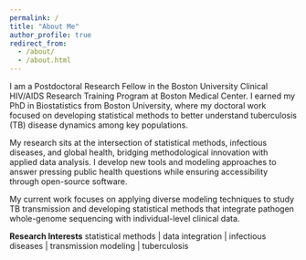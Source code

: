 ```yaml
---
permalink: /
title: "About Me"
author_profile: true
redirect_from: 
  - /about/
  - /about.html
---
```




I am a Postdoctoral Research Fellow in the Boston University Clinical HIV/AIDS Research Training Program at Boston Medical Center. I earned my PhD in Biostatistics from Boston University, where my doctoral work focused on developing statistical methods to better understand tuberculosis (TB) disease dynamics among key populations.

My research sits at the intersection of statistical methods, infectious diseases, and global health, bridging methodological innovation with applied data analysis. I develop new tools and modeling approaches to answer pressing public health questions while ensuring accessibility through open-source software.

My current work focuses on applying diverse modeling techniques to study TB transmission and developing statistical methods that integrate pathogen whole-genome sequencing with individual-level clinical data.

**Research Interests** 
statistical methods | data integration | infectious diseases | transmission modeling | tuberculosis
